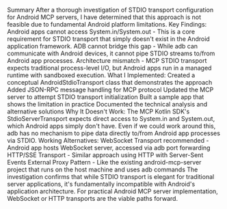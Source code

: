 Summary
After a thorough investigation of STDIO transport configuration for Android MCP servers, I have determined that this approach is not feasible due to fundamental Android platform limitations.
Key Findings:
Android apps cannot access System.in/System.out - This is a core requirement for STDIO transport that simply doesn't exist in the Android application framework.
ADB cannot bridge this gap - While adb can communicate with Android devices, it cannot pipe STDIO streams to/from Android app processes.
Architecture mismatch - MCP STDIO transport expects traditional process-level I/O, but Android apps run in a managed runtime with sandboxed execution.
What I Implemented:
Created a conceptual AndroidStdioTransport class that demonstrates the approach
Added JSON-RPC message handling for MCP protocol
Updated the MCP server to attempt STDIO transport initialization
Built a sample app that shows the limitation in practice
Documented the technical analysis and alternative solutions
Why It Doesn't Work:
The MCP Kotlin SDK's StdioServerTransport expects direct access to System.in and System.out, which Android apps simply don't have. Even if we could work around this, adb has no mechanism to pipe data directly to/from Android app processes via STDIO.
Working Alternatives:
WebSocket Transport recommended - Android app hosts WebSocket server, accessed via adb port forwarding
HTTP/SSE Transport - Similar approach using HTTP with Server-Sent Events
External Proxy Pattern - Like the existing android-mcp-server project that runs on the host machine and uses adb commands
The investigation confirms that while STDIO transport is elegant for traditional server applications, it's fundamentally incompatible with Android's application architecture. For practical Android MCP server implementation, WebSocket or HTTP transports are the viable paths forward.